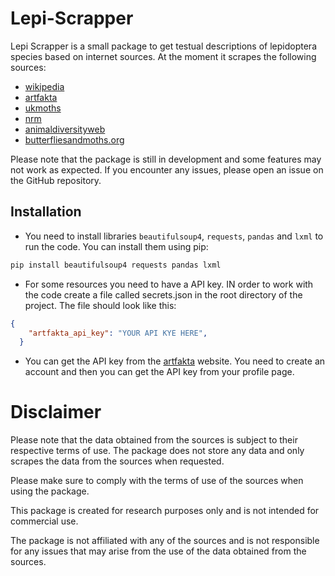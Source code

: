 # Lepi-Scrapper
Lepi Scrapper is a small package to get testual descriptions of lepidoptera species based on internet sources. At the moment it scrapes the following sources:
- [wikipedia](https://www.wikipedia.org/)
- [artfakta](https://artfakta.se/)
- [ukmoths](https://www.ukmoths.org.uk/)
- [nrm](https://www.nrm.se/)
- [animaldiversityweb](https://animaldiversity.org/)
- [butterfliesandmoths.org](https://www.butterfliesandmoths.org/)

Please note that the package is still in development and some features may not work as expected. If you encounter any issues, please open an issue on the GitHub repository.



## Installation
- You need to install libraries `beautifulsoup4`, `requests`, `pandas` and `lxml` to run the code. You can install them using pip:
```bash
pip install beautifulsoup4 requests pandas lxml
``` 
- For some resources you need to have a API key. IN order to work with the code create a file called secrets.json in the root directory of the project. The file should look like this:
```json
{
    "artfakta_api_key": "YOUR API KYE HERE",
  }
```
- You can get the API key from the [artfakta](https://artfakta.se/) website. You need to create an account and then you can get the API key from your profile page.

# Disclaimer

Please note that the data obtained from the sources is subject to their respective terms of use. The package does not store any data and only scrapes the data from the sources when requested.

 Please make sure to comply with the terms of use of the sources when using the package. 
 
 This package is created  for research purposes only and is not intended for commercial use. 
 
 The package is not affiliated with any of the sources and is not responsible for any issues that may arise from the use of the data obtained from the sources.